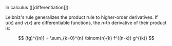 In calculus ([[differentiation]]):

Leibniz's rule generalizes the product rule to higher-order derivatives. If $u(x)$ and $v(x)$ are differentiable functions, the $n$-th derivative of their product is:

$$
(fg)^{(n)} = \sum_{k=0}^{n} \binom{n}{k} f^{(n-k)} g^{(k)}
$$

